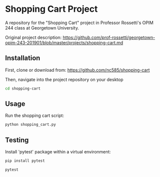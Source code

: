 # Shopping Cart Project

A repository for the "Shopping Cart" project in Professor Rossetti's OPIM 244 class at Georgetown University.

Original project description: https://github.com/prof-rossetti/georgetown-opim-243-201901/blob/master/projects/shopping-cart.md 

## Installation

First, clone or download from: https://github.com/nc585/shopping-cart

Then, navigate into the project repository on your desktop

```sh
cd shopping-cart
```

## Usage

Run the shopping cart script: 

```py
python shopping_cart.py
```

## Testing

Install 'pytest' package within a virtual environment:

```sh
pip install pytest
```

```py
pytest
```